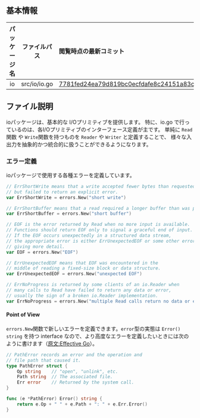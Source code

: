 ## 基本情報

| パッケージ名 | ファイルパス | 閲覧時点の最新コミット |
| :---: | :---: | :--- |
| io | src/io/io.go | [7781fed24ea79d819bc0ecfdafe8c24151a83c31](https://github.com/golang/go/commit/7781fed24ea79d819bc0ecfdafe8c24151a83c31) |

## ファイル説明

ioパッケージは、基本的な I/Oプリミティブを提供します。
特に、io.go で行っているのは、各I/Oプリミティブのインターフェース定義が主です。
単純に `Read`関数 や `Write`関数を持つものを `Reader` や `Writer` と定義することで、
様々な入出力を抽象的かつ統合的に扱うことができるようになります。

### エラー定義

ioパッケージで使用する各種エラーを定義しています。

```go
// ErrShortWrite means that a write accepted fewer bytes than requested
// but failed to return an explicit error.
var ErrShortWrite = errors.New("short write")

// ErrShortBuffer means that a read required a longer buffer than was provided.
var ErrShortBuffer = errors.New("short buffer")

// EOF is the error returned by Read when no more input is available.
// Functions should return EOF only to signal a graceful end of input.
// If the EOF occurs unexpectedly in a structured data stream,
// the appropriate error is either ErrUnexpectedEOF or some other error
// giving more detail.
var EOF = errors.New("EOF")

// ErrUnexpectedEOF means that EOF was encountered in the
// middle of reading a fixed-size block or data structure.
var ErrUnexpectedEOF = errors.New("unexpected EOF")

// ErrNoProgress is returned by some clients of an io.Reader when
// many calls to Read have failed to return any data or error,
// usually the sign of a broken io.Reader implementation.
var ErrNoProgress = errors.New("multiple Read calls return no data or error")
```

#### Point of View

`errors.New`関数で新しいエラーを定義できます。`error`型の実態は `Error() string` を持つ interface なので、より高度なエラーを定義したいときには次のように書けます（[原文:Effective Go](https://golang.org/doc/effective_go.html#errors)）。

```go
// PathError records an error and the operation and
// file path that caused it.
type PathError struct {
    Op string    // "open", "unlink", etc.
    Path string  // The associated file.
    Err error    // Returned by the system call.
}

func (e *PathError) Error() string {
    return e.Op + " " + e.Path + ": " + e.Err.Error()
}
```

